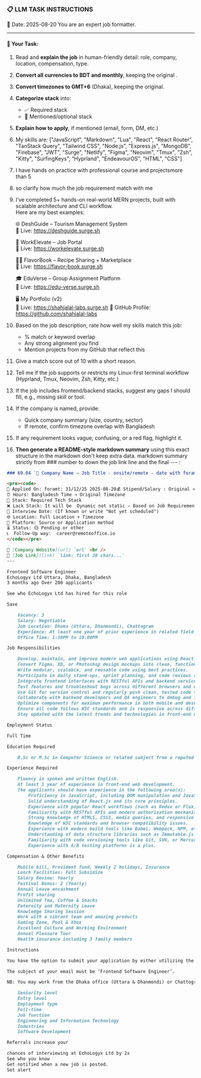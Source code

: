 ### 📋 LLM TASK INSTRUCTIONS  
📅 Date: 2025-08-20
You are an expert job formatter.

---

#### 🔧 Your Task:
1. Read and **explain the job** in human-friendly detail: role, company, location, compensation, type.  
2. **Convert all currencies to BDT and monthly**, keeping the original .  
3. **Convert timezones to GMT+6** (Dhaka), keeping the original.  
4. **Categorize stack** into:  
   - ✅ Required stack  
   - 🔧 Mentioned/optional stack  
5. **Explain how to apply**, if mentioned (email, form, DM, etc.)  
7. My skills are: ["JavaScript", "Markdown", "Lua", "React", "React Router", "TanStack Query", "Tailwind CSS", "Node.js", "Express.js", "MongoDB", "Firebase", "JWT", "Surge", "Netlify", "Figma", "Neovim", "Tmux", "Zsh", "Kitty", "SurfingKeys", "Hyprland", "EndeavourOS", "HTML", "CSS"]
8. I have hands on practice with professional course and projectsmore than 5
9. so clarify how much the job requirement match with me 
10. I’ve completed 5+ hands-on real-world MERN projects, built with scalable architecture and CLI workflow.  
    Here are my best examples:

      🌐 DeshGuide – Tourism Management System  
    🔗 Live: https://deshguide.surge.sh

    💼 WorkElevate – Job Portal  
    🔗 Live: https://workelevate.surge.sh

    🧑‍🍳 FlavorBook – Recipe Sharing + Marketplace  
    🔗 Live: https://flavor-book.surge.sh

    🎓 EduVerse – Group Assignment Platform  
    🔗 Live: https://edu-verse.surge.sh

    🖥️ My Portfolio (v2)  
    🔗 Live: https://shahjalal-labs.surge.sh
    🚀 GitHub Profile: https://github.com/shahjalal-labs

11. Based on the job description, rate how well my skills match this job:  
    - % match or keyword overlap  
    - Any strong alignment you find  
    - Mention projects from my GitHub that reflect this

12. Give a match score out of 10 with a short reason.

13. Tell me if the job supports or restricts my Linux-first terminal workflow (Hyprland, Tmux, Neovim, Zsh, Kitty, etc.)

14. If the job includes frontend/backend stacks, suggest any gaps I should fill, e.g., missing skill or tool.

15. If the company is named, provide:  
    - Quick company summary (size, country, sector)  
    - If remote, confirm timezone overlap with Bangladesh

16. If any requirement looks vague, confusing, or a red flag, highlight it.


17. **Then generate a README-style markdown summary** using this exact structure in the markdown don't keep extra data. markdown summary strictly from ### number to down the job link line and the final --- :
```markdown
### 69.04 `🏢 Company Name — Job Title - onsite/remote - date with foramt: 31/12/25 - BDT salary`

<pre><code>
📅 Applied On: foramt: 31/12/25 2025-08-20💰 Stipend/Salary : Original ≈ Converted BDT / Monthly
⏰ Hours: Bangladesh Time → Original Timezone
🧰 Stack: Required Tech Stack
❌ Lack Stack: It will be  Dynamic not static – Based on Job Requirements: For your example added: mysql, postgres, redis, docker, nginx, aws, gcp, azure, firebase, netlify, surge, figma, sketch, etc.
📆 Interview Date: (If known or write "Not yet scheduled")
🌐 Location: Full Location + Timezone
🧭 Platform: Source or Application method
⏳ Status: 🟡 Pending or other
📞  Follow-Up way:  career@remoteoffice.io
</code></pre>

🔗 [Company Website](url) `url` <br />
🔗 [Job Link](link) `link: first 30 chars...`
---

Frontend Software Engineer
EchoLogyx Ltd Uttara, Dhaka, Bangladesh
3 months ago Over 200 applicants

See who EchoLogyx Ltd has hired for this role

Save

    Vacancy: 3
    Salary: Negotiable
    Job Location: Dhaka (Uttara, Dhanmondi), Chattogram
    Experience: At least one year of prior experience in related field
    Office Time: 1:30PM to 10:00PM

Job Responsibilities

    Develop, maintain, and improve modern web applications using React.js, HTML, and CSS.
    Convert Figma, XD, or Photoshop design mockups into clean, functional UI components.
    Write modular, scalable, and reusable code using best practices.
    Participate in daily stand-ups, sprint planning, and code reviews as part of an Agile team.
    Integrate frontend interfaces with RESTful APIs and backend services.
    Test features and troubleshoot bugs across different browsers and devices.
    Use Git for version control and regularly push clean, tested code to repositories.
    Collaborate with backend developers and QA engineers to debug and fix issues efficiently.
    Optimize components for maximum performance in both mobile and desktop environments.
    Ensure all code follows W3C standards and is responsive across different screen sizes.
    Stay updated with the latest trends and technologies in front-end development.

Employment Status

Full Time

Education Required

    B.Sc or M.Sc in Computer Science or related subject from a reputed university.

Experience Required

    Fluency in spoken and written English.
    At least 1 year of experience in front-end web development.
    The applicants should have experience in the following area(s):
        Proficiency in JavaScript, including DOM manipulation and JavaScript object model.
        Solid understanding of React.js and its core principles.
        Experience with popular React workflows (such as Redux or Flux).
        Familiarity with RESTful APIs and modern authorization mechanisms (e.g., JWT).
        Strong knowledge of HTML5, CSS3, media queries, and responsive design.
        Knowledge of W3C standards and browser compatibility issues.
        Experience with modern build tools like Babel, Webpack, NPM, etc.
        Understanding of data structure libraries such as Immutable.js.
        Familiarity with code versioning tools like Git, SVN, or Mercurial.
        Experience with A/B testing platforms is a plus.

Compensation & Other Benefits

    Mobile bill, Provident fund, Weekly 2 holidays, Insurance
    Lunch Facilities: Full Subsidize
    Salary Review: Yearly
    Festival Bonus: 2 (Yearly)
    Annual Leave encashment
    Profit sharing
    Unlimited Tea, Coffee & Snacks
    Paternity and Maternity Leave
    Knowledge Sharing Session
    Work with a vibrant team and amazing products
    Gaming Zone, Pool & Xbox
    Excellent Culture and Working Environment
    Annual Pleasure Tour
    Health insurance including 3 family members

Instructions

You have the option to submit your application by either utilizing the current form or forwarding your resume to jobs@echologyx.com.

The subject of your email must be ‘Frontend Software Engineer’.

NB: You may work from the Dhaka office (Uttara & Dhanmondi) or Chattogram, Chennai India office.

    Seniority level
    Entry level
    Employment type
    Full-time
    Job function
    Engineering and Information Technology
    Industries
    Software Development

Referrals increase your

chances of interviewing at EchoLogyx Ltd by 2x
See who you know
Get notified when a new job is posted.
Set alert



```